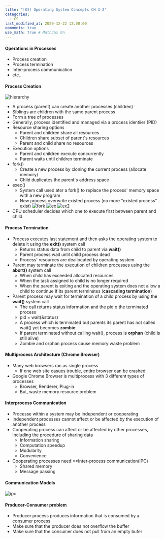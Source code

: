 ```yaml
---
title: "[OS] Operating System Concepts CH 3-2"
categories: 
  - CS
last_modified_at: 2020-12-22 12:00:00
comments: true
use_math: true # MathJax On
---
```


#### Operations in Processes
- Process creation
- Process termination
- Inter-process communication
- etc...

#### Process Creation
![hierarchy](https://user-images.githubusercontent.com/62474292/102809455-5cf4bb80-4405-11eb-9ab1-a6524819f344.JPG)

- A process (parent) can create another processes (children)
- Siblings are children with the same parent process
- Form a tree of processes
- Generally, process identified and managed via a process identiier (PID)
- Resource sharing options
  - Parent and children share all resources
  - Children share subset of parent's resources
  - Parent and child share no resources
- Execution options
  - Parent and children execute concurrently
  - Parent waits until children terminate
- fork()
  - Create a new process by cloning the current process (allocate memory)
  - Child duplicates the parent's address space
- exec()
  - System call used ater a fork() to replace the process' memory space with a new program
  - New process overwrite existed process (no more "existed process" exist)
![fork](https://user-images.githubusercontent.com/62474292/103104913-a34c5380-466d-11eb-9fc1-e639f81e4b0b.JPG)
![ex](https://user-images.githubusercontent.com/62474292/103105070-a72ca580-466e-11eb-8957-5de159a869ca.png)
![ex2](https://user-images.githubusercontent.com/62474292/103105069-a5fb7880-466e-11eb-84d8-350091f19174.JPG)
- CPU scheduler decides which one to execute first between parent and child

#### Process Termination
- Process executes last statement and then asks the operating system to delete it using the **exit()** system call
  - Returns status data from child to parent via **wait()**
  - Parent process wait until child process dead
  - Process' resources are deallocated by operating system
- Parent may terminate the execution of children processes using the **abort()** system call
  - When child has exceeded allocated resources
  - When the task assigned to child is no longer required
  - When the parent is exiting and the operating system does not allow a child to continue if its parent terminates (**cascading termination**)
- Parent process may wait for termination of a child process by using the **wait()** system call
  - The call returns status information and the pid o the terminated process
  - pid = wait(&status)
  - A process which is terminated but parents its parent has not called wait() yet becomes **zombie**
  - If parent terminated without calling wait(), process is **orphan** (child is still alive)
  - Zombie and orphan process cause memory waste problem
  

#### Multiprocess Architecture (Chrome Browser)
- Many web browsers ran as single process
  - If one web site casues trouble, entire browser can be crashed
- Google Chrome Browser is multiprocess with 3 different types of processes
  - Browser, Renderer, Plug-in
  - But, waste memory resource problem

#### Interprocess Communication
- Processe within a system may be independent or cooperating
- Independent processes cannot affect or be affected by the execution of another process
- Cooperating process can affect or be affected by other processes, including the procedure of sharing data
  - Information sharing
  - Computation speedup
  - Modularity
  - Convenience
- Cooperating processes need **Inter-process communication(IPC)
  - Shared memory
  - Message passing
  
#### Communication Models
![ipc](https://user-images.githubusercontent.com/62474292/103135691-544dff00-46fd-11eb-8968-407c6ae4b613.JPG)

#### Producer-Consumer problem
- Producer process produces information that is consumed by a consumer process
- Make sure that the producer does not overflow the buffer
- Make sure that the consumer does not pull from an empty bufer
